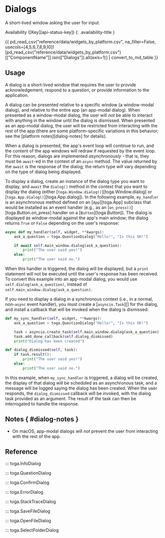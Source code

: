 # Dialogs

A short-lived window asking the user for input.

Availability ([Key][api-status-key])
{: .availability-title }

{{ pd_read_csv("reference/data/widgets_by_platform.csv", na_filter=False, usecols=[4,5,6,7,8,9,10])[pd_read_csv("reference/data/widgets_by_platform.csv")[["ComponentName"]].isin(["Dialogs"]).all(axis=1)] | convert_to_md_table }}

## Usage

A dialog is a short-lived window that requires the user to provide
acknowledgement, respond to a question, or provide information to the
application.

A dialog can be presented relative to a specific window (a window-modal
dialog), and relative to the entire app (an app-modal dialog). When
presented as a window-modal dialog, the user will *not* be able to
interact with anything in the window until the dialog is dismissed. When
presented as an app-modal dialog, the user will be restricted from
interacting with the rest of the app (there are some platform-specific
variations in this behavior; see the
[platform notes][dialog-notes] for
details).

When a dialog is presented, the app's event loop will continue to run,
and the content of the app windows will redraw if requested by the event
loop. For this reason, dialogs are implemented *asynchronously* - that
is, they must be `await`-ed in the context of an `async` method. The
value returned by the `await` is the response of the dialog; the return
type will vary depending on the type of dialog being displayed.

To display a dialog, create an instance of the dialog type you want to
display, and `await` the `dialog()` method in the context that you want
to display the dialog (either [`toga.Window.dialog()`][toga.Window.dialog]
or [`toga.App.dialog()`][toga.App.dialog]). In
the following example, `my_handler` is an asynchronous method defined on
an [`App`][toga.App] subclass that would be
installed as an event handler (e.g., as an
[`on_press()`][toga.Button.on_press] handler on a
[`Button`][toga.Button]). The dialog is displayed
as window-modal against the app's main window; the dialog returns `True`
or `False` depending on the user's response:

```python
async def my_handler(self, widget, **kwargs):
    ask_a_question = toga.QuestionDialog("Hello!", "Is this OK!")

    if await self.main_window.dialog(ask_a_question):
        print("The user said yes!")
    else:
        print("The user said no.")
```

When this handler is triggered, the dialog will be displayed, but a
`print` statement will not be executed until the user's response has
been received. To convert this example into an app-modal dialog, you
would use `self.dialog(ask_a_question)`, instead of
`self.main_window.dialog(ask_a_question)`.

If you need to display a dialog in a synchronous context (i.e., in a
normal, non-`async` event handler), you must create a
[`asyncio.Task`][] for the dialog, and install
a callback that will be invoked when the dialog is dismissed:

```python
def my_sync_handler(self, widget, **kwargs):
    ask_a_question = toga.QuestionDialog("Hello!", "Is this OK!")

    task = asyncio.create_task(self.main_window.dialog(ask_a_question))
    task.add_done_callback(self.dialog_dismissed)
    print("Dialog has been created")

def dialog_dismissed(self, task):
    if task.result():
        print("The user said yes!")
    else:
        print("The user said no.")
```

In this example, when `my_sync_handler` is triggered, a dialog will be
created, the display of that dialog will be scheduled as an asynchronous
task, and a message will be logged saying the dialog has been created.
When the user responds, the `dialog_dismissed` callback will be invoked,
with the dialog task provided as an argument. The result of the task can
then be interrogated to handle the response.

## Notes  { #dialog-notes }

- On macOS, app-modal dialogs will *not* prevent the user from
  interacting with the rest of the app.

## Reference

::: toga.InfoDialog

::: toga.QuestionDialog

::: toga.ConfirmDialog

::: toga.ErrorDialog

::: toga.StackTraceDialog

::: toga.SaveFileDialog

::: toga.OpenFileDialog

::: toga.SelectFolderDialog
